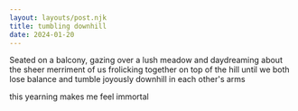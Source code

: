 ```yaml
---
layout: layouts/post.njk
title: tumbling downhill
date: 2024-01-20
---
```

Seated on a balcony, gazing over a lush meadow and daydreaming about the sheer merriment of us frolicking together on top of the hill until we both lose balance and tumble joyously downhill in each other's arms

this yearning makes me feel immortal